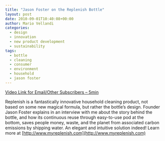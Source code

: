 ```yaml
---
title: "Jason Foster on the Replenish Bottle"
layout: post
date: 2010-09-01T10:40:08+00:00
author: Mario Vellandi
categories:
  - design
  - innovation
  - new product development
  - sustainability
tags:
  - bottle
  - cleaning
  - consumer
  - environment
  - household
  - jason foster
---
```

[Video Link for Email/Other Subscribers &#8211; 5min](http://vimeo.com/14252964)

Replenish is a fantastically innovative household cleaning product, not based on some new magical formula, but rather the bottle&#8217;s design. Founder Jason Foster explains in an interview with me about the story behind the bottle, and how its continuous reuse through easy-to-use pod at the bottom, saves people money, waste, and the planet from associated carbon emissions by shipping water. An elegant and intuitive solution indeed! Learn more at [http://www.myreplenish.com](http://www.myreplenish.com)
